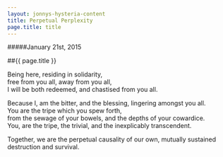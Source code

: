 ```yaml
---
layout: jonnys-hysteria-content
title: Perpetual Perplexity
page.title: title
---
```

#####January 21st, 2015

##{{ page.title }}

Being here, residing in solidarity,  
free from you all, away from you all,  
I will be both redeemed, and chastised from you all.  

Because I, am the bitter, and the blessing, lingering amongst you all.  
You are the tripe which you spew forth,  
from the sewage of your bowels, and the depths of your cowardice.  
You, are the tripe, the trivial, and the inexplicably transcendent.  

Together, we are the perpetual causality of our own, mutually sustained destruction and survival.  
